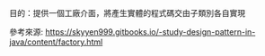 目的：提供一個工廠介面，將產生實體的程式碼交由子類別各自實現

參考來源:
https://skyyen999.gitbooks.io/-study-design-pattern-in-java/content/factory.html